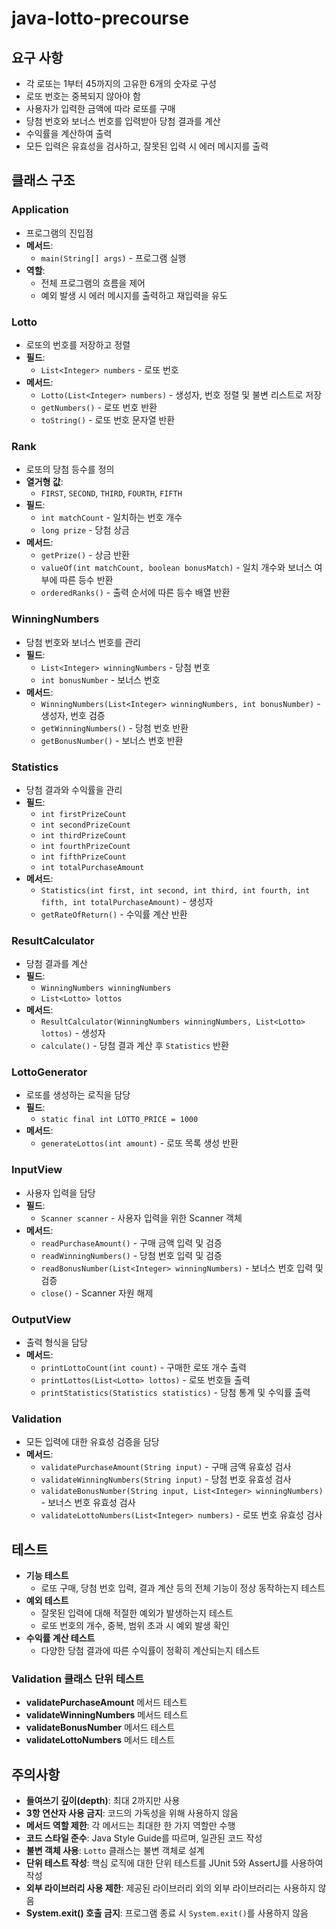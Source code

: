 # java-lotto-precourse

## 요구 사항
- 각 로또는 1부터 45까지의 고유한 6개의 숫자로 구성
- 로또 번호는 중복되지 않아야 함
- 사용자가 입력한 금액에 따라 로또를 구매
- 당첨 번호와 보너스 번호를 입력받아 당첨 결과를 계산
- 수익률을 계산하여 출력
- 모든 입력은 유효성을 검사하고, 잘못된 입력 시 에러 메시지를 출력

## 클래스 구조

### Application
- 프로그램의 진입점
- **메서드**:
  - `main(String[] args)` - 프로그램 실행
- **역할**:
  - 전체 프로그램의 흐름을 제어
  - 예외 발생 시 에러 메시지를 출력하고 재입력을 유도

### Lotto
- 로또의 번호를 저장하고 정렬
- **필드**:
  - `List<Integer> numbers` - 로또 번호
- **메서드**:
  - `Lotto(List<Integer> numbers)` - 생성자, 번호 정렬 및 불변 리스트로 저장
  - `getNumbers()` - 로또 번호 반환
  - `toString()` - 로또 번호 문자열 반환

### Rank
- 로또의 당첨 등수를 정의
- **열거형 값**:
  - `FIRST`, `SECOND`, `THIRD`, `FOURTH`, `FIFTH`
- **필드**:
  - `int matchCount` - 일치하는 번호 개수
  - `long prize` - 당첨 상금
- **메서드**:
  - `getPrize()` - 상금 반환
  - `valueOf(int matchCount, boolean bonusMatch)` - 일치 개수와 보너스 여부에 따른 등수 반환
  - `orderedRanks()` - 출력 순서에 따른 등수 배열 반환

### WinningNumbers
- 당첨 번호와 보너스 번호를 관리
- **필드**:
  - `List<Integer> winningNumbers` - 당첨 번호
  - `int bonusNumber` - 보너스 번호
- **메서드**:
  - `WinningNumbers(List<Integer> winningNumbers, int bonusNumber)` - 생성자, 번호 검증
  - `getWinningNumbers()` - 당첨 번호 반환
  - `getBonusNumber()` - 보너스 번호 반환

### Statistics
- 당첨 결과와 수익률을 관리
- **필드**:
  - `int firstPrizeCount`
  - `int secondPrizeCount`
  - `int thirdPrizeCount`
  - `int fourthPrizeCount`
  - `int fifthPrizeCount`
  - `int totalPurchaseAmount`
- **메서드**:
  - `Statistics(int first, int second, int third, int fourth, int fifth, int totalPurchaseAmount)` - 생성자
  - `getRateOfReturn()` - 수익률 계산 반환

### ResultCalculator
- 당첨 결과를 계산
- **필드**:
  - `WinningNumbers winningNumbers`
  - `List<Lotto> lottos`
- **메서드**:
  - `ResultCalculator(WinningNumbers winningNumbers, List<Lotto> lottos)` - 생성자
  - `calculate()` - 당첨 결과 계산 후 `Statistics` 반환

### LottoGenerator
- 로또를 생성하는 로직을 담당
- **필드**:
  - `static final int LOTTO_PRICE = 1000`
- **메서드**:
  - `generateLottos(int amount)` - 로또 목록 생성 반환

### InputView
- 사용자 입력을 담당
- **필드**:
  - `Scanner scanner` - 사용자 입력을 위한 Scanner 객체
- **메서드**:
  - `readPurchaseAmount()` - 구매 금액 입력 및 검증
  - `readWinningNumbers()` - 당첨 번호 입력 및 검증
  - `readBonusNumber(List<Integer> winningNumbers)` - 보너스 번호 입력 및 검증
  - `close()` - Scanner 자원 해제

### OutputView
- 출력 형식을 담당
- **메서드**:
  - `printLottoCount(int count)` - 구매한 로또 개수 출력
  - `printLottos(List<Lotto> lottos)` - 로또 번호들 출력
  - `printStatistics(Statistics statistics)` - 당첨 통계 및 수익률 출력

### Validation
- 모든 입력에 대한 유효성 검증을 담당
- **메서드**:
  - `validatePurchaseAmount(String input)` - 구매 금액 유효성 검사
  - `validateWinningNumbers(String input)` - 당첨 번호 유효성 검사
  - `validateBonusNumber(String input, List<Integer> winningNumbers)` - 보너스 번호 유효성 검사
  - `validateLottoNumbers(List<Integer> numbers)` - 로또 번호 유효성 검사

## 테스트
- **기능 테스트**
  - 로또 구매, 당첨 번호 입력, 결과 계산 등의 전체 기능이 정상 동작하는지 테스트
- **예외 테스트**
  - 잘못된 입력에 대해 적절한 예외가 발생하는지 테스트
  - 로또 번호의 개수, 중복, 범위 초과 시 예외 발생 확인
- **수익률 계산 테스트**
  - 다양한 당첨 결과에 따른 수익률이 정확히 계산되는지 테스트

### **Validation 클래스 단위 테스트**
- **validatePurchaseAmount** 메서드 테스트
- **validateWinningNumbers** 메서드 테스트
- **validateBonusNumber** 메서드 테스트
- **validateLottoNumbers** 메서드 테스트

## 주의사항
- **들여쓰기 깊이(depth)**: 최대 2까지만 사용
- **3항 연산자 사용 금지**: 코드의 가독성을 위해 사용하지 않음
- **메서드 역할 제한**: 각 메서드는 최대한 한 가지 역할만 수행
- **코드 스타일 준수**: Java Style Guide를 따르며, 일관된 코드 작성
- **불변 객체 사용**: `Lotto` 클래스는 불변 객체로 설계
- **단위 테스트 작성**: 핵심 로직에 대한 단위 테스트를 JUnit 5와 AssertJ를 사용하여 작성
- **외부 라이브러리 사용 제한**: 제공된 라이브러리 외의 외부 라이브러리는 사용하지 않음
- **System.exit() 호출 금지**: 프로그램 종료 시 `System.exit()`를 사용하지 않음
